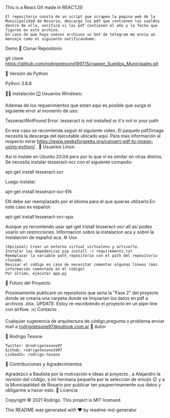 This is a React Gif made in REACTJS!


    El repositorio consta de un script que scrapea la pagina web de la Municipalidad de Rosario, descarga los pdf que contienen los sueldos dentro de ella, verifica si los pdf contienen el año y la fecha que figuren en este archivo.
    En caso de que haya nuevos archivos un bot de telegram me envia un mensaje como el siguiente notificandome:

Demo
📂 Clonar Repositorio

git clone https://github.com/rodrigotesone1997/Scrapper_Sueldos_Municipales.git

🐍 Versión de Python

Python 3.8.8

👨‍💻 Instalación
🪟 Usuarios Windows:

Ademas de los requerimientos que estan aquí es posible que surga el siguiente error al momento de uso:

TesseractNotFound Error: tesseract is not installed or it's not in your path

En ese caso se recomienda seguir el siguiente video.
El paquete pdf2image necesita la descarga del ejecutable ubicado aquí. Para mas información al respecto mirar https://www.geeksforgeeks.org/convert-pdf-to-image-using-python/ .
🐧 Usuarios Linux:

Asi lo instale en Ubuntu 20.04 pero por lo que vi es similar en otras distros.
Se necesita instalar tesseract-ocr con el siguiente comando:

apt-get install tesseract-ocr

Luego instalar:

apt-get install tesseract-ocr-EN

EN debe ser reemplazado por el idioma para el que quieras utilizarlo.En este caso es español:

apt-get install tesseract-ocr-spa

Aunque yo recomiendo usar apt-get install tesseract-ocr-all asi podes usarlo sin restricciones.
Informacion sobre la instalacion aca y sobre la instalacion de español aca.
⚙️ Uso

    (Opcional) Crear un entorno virtual virtualenv y activarlo.
    Instalar las depedencias pip install -r requirements.txt
    Reemplazar la variable path_repositorio con el path del repositorio clonado.
    Revisar el código en caso de necesitar comentar algunas lineas (mas información comentada en el código)
    Por último, ejecutar app.py

🔮 Futuro del Proyecto

Proximamente publicare un repositorio que seria la "Fase 2" del proyecto donde se crearia una carpeta donde se limpiarian los datos en pdf a archivos .xlsx.
UPDATE: Estoy re-escribiendo el proyecto en un pipe-line con airflow.
✉️ Contacto

Cualquier sugerencia de arquitectura de código,pregunta o problema enviar mail a rodrigotesone97@outlook.com.ar
🤔 Autor

👤 Rodrigo Tesone

    Twitter: @rodrigotesone97
    Github: rodrigotesone1997
    LinkedIn: rodrigo-tesone

🤝 Contribuciones y Agradecimientos

Agradezco a Bautista por la motivación e ideas al proyecto , a Alejandro la revisión del código, a mi hermana pequeña por la selección de emojis 😉 y a la Municipalidad de Rosario por publicar tan pauperrimamente sus datos y obligarme a hacer esto.
📝 Licencia

Copyright © 2021 Rodrigo.
This project is MIT licensed.

This README was generated with ❤️ by readme-md-generator
